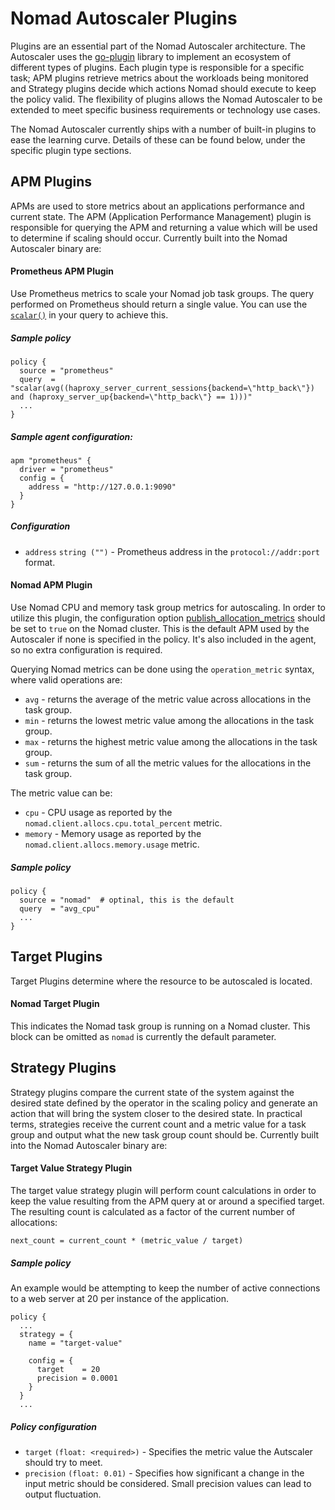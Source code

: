 # Nomad Autoscaler Plugins
Plugins are an essential part of the Nomad Autoscaler architecture. The Autoscaler uses the [go-plugin](https://github.com/hashicorp/go-plugin) library to implement an ecosystem of different types of plugins. Each plugin type is responsible for a specific task; APM plugins retrieve metrics about the workloads being monitored and Strategy plugins decide which actions Nomad should execute to keep the policy valid. The flexibility of plugins allows the Nomad Autoscaler to be extended to meet specific business requirements or technology use cases.

The Nomad Autoscaler currently ships with a number of built-in plugins to ease the learning curve. Details of these can be found below, under the specific plugin type sections.

## APM Plugins
APMs are used to store metrics about an applications performance and current state. The APM (Application Performance Management) plugin is responsible for querying the APM and returning a value which will be used to determine if scaling should occur. Currently built into the Nomad Autoscaler binary are:

#### Prometheus APM Plugin
Use Prometheus metrics to scale your Nomad job task groups. The query performed on Prometheus should return a single value. You can use the [`scalar()`](https://prometheus.io/docs/prometheus/latest/querying/functions/#scalar) in your query to achieve this.

##### Sample policy

```hcl
policy {
  source = "prometheus"
  query  = "scalar(avg((haproxy_server_current_sessions{backend=\"http_back\"}) and (haproxy_server_up{backend=\"http_back\"} == 1)))"
  ...
}
```

##### Sample agent configuration:

```hcl
apm "prometheus" {
  driver = "prometheus"
  config = {
    address = "http://127.0.0.1:9090"
  }
}
```

##### Configuration

* `address` `string ("")` - Prometheus address in the `protocol://addr:port` format.

#### Nomad APM Plugin

Use Nomad CPU and memory task group metrics for autoscaling. In order to utilize this plugin, the configuration option [publish_allocation_metrics](https://nomadproject.io/docs/configuration/telemetry/#inlinecode-publish_allocation_metrics) should be set to `true` on the Nomad cluster. This is the default APM used by the Autoscaler if none is specified in the policy. It's also included in the agent, so no extra configuration is required.

Querying Nomad metrics can be done using the `operation_metric` syntax, where valid operations are:

* `avg` - returns the average of the metric value across allocations in the task group.
* `min` - returns the lowest metric value among the allocations in the task group.
* `max` - returns the highest metric value among the allocations in the task group.
* `sum` - returns the sum of all the metric values for the allocations in the task group.

The metric value can be:

* `cpu` - CPU usage as reported by the `nomad.client.allocs.cpu.total_percent` metric.
* `memory` - Memory usage as reported by the `nomad.client.allocs.memory.usage` metric.

##### Sample policy

```hcl
policy {
  source = "nomad"  # optinal, this is the default
  query  = "avg_cpu"
  ...
}
```

## Target Plugins
Target Plugins determine where the resource to be autoscaled is located.

#### Nomad Target Plugin
This indicates the Nomad task group is running on a Nomad cluster. This block can be omitted as `nomad` is currently the default parameter.

## Strategy Plugins
Strategy plugins compare the current state of the system against the desired state defined by the operator in the scaling policy and generate an action that will bring the system closer to the desired state. In practical terms, strategies receive the current count and a metric value for a task group and output what the new task group count should be. Currently built into the Nomad Autoscaler binary are:

#### Target Value Strategy Plugin
The target value strategy plugin will perform count calculations in order to keep the value resulting from the APM query at or around a specified target. The resulting count is calculated as a factor of the current number of allocations:

```
next_count = current_count * (metric_value / target)
```

##### Sample policy
An example would be attempting to keep the number of active connections to a web server at 20 per instance of the application.

```hcl
policy {
  ...
  strategy = {
    name = "target-value"

    config = {
      target    = 20
      precision = 0.0001
    }
  }
  ...
```

##### Policy configuration

* `target` `(float: <required>)` - Specifies the metric value the Autscaler should try to meet.
* `precision` `(float: 0.01)` - Specifies how significant a change in the input metric should be considered. Small precision values can lead to output fluctuation.
